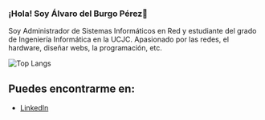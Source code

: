 ### ¡Hola! Soy Álvaro del Burgo Pérez👋

Soy Administrador de Sistemas Informáticos en Red y estudiante del grado de Ingeniería Informática en la UCJC. Apasionado por las redes, el hardware, diseñar webs, la programación, etc.

![Top Langs](https://github-readme-stats.vercel.app/api/top-langs/?username=anuraghazra&layout=compact)

## Puedes encontrarme en:

 - [LinkedIn](https://www.linkedin.com/in/%C3%A1lvaro-del-burgo-p%C3%A9rez/)
